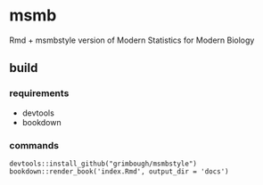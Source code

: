 # msmb
Rmd + msmbstyle version of Modern Statistics for Modern Biology

## build

### requirements

- devtools
- bookdown

### commands
```
devtools::install_github("grimbough/msmbstyle")
bookdown::render_book('index.Rmd', output_dir = 'docs')
```
